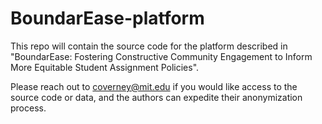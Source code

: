 # BoundarEase-platform

This repo will contain the source code for the platform described in "BoundarEase: Fostering Constructive Community Engagement to Inform More Equitable Student Assignment Policies".

Please reach out to coverney@mit.edu if you would like access to the source code or data, and the authors can expedite their anonymization process.
